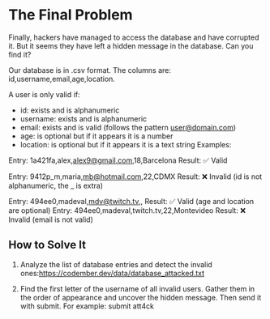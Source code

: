 # The Final Problem

Finally, hackers have managed to access the database and have corrupted it. But it seems they have left a hidden message in the database. Can you find it?

Our database is in .csv format. The columns are: id,username,email,age,location.

A user is only valid if:

- id: exists and is alphanumeric
- username: exists and is alphanumeric
- email: exists and is valid (follows the pattern user@domain.com)
- age: is optional but if it appears it is a number
- location: is optional but if it appears it is a text string
Examples:

Entry: 1a421fa,alex,alex9@gmail.com,18,Barcelona
Result: ✅ Valid

Entry: 9412p_m,maria,mb@hotmail.com,22,CDMX
Result: ❌ Invalid (id is not alphanumeric, the _ is extra)

Entry: 494ee0,madeval,mdv@twitch.tv,,
Result: ✅ Valid (age and location are optional)
Entry: 494ee0,madeval,twitch.tv,22,Montevideo
Result: ❌ Invalid (email is not valid)

## How to Solve It
1. Analyze the list of database entries and detect the invalid ones:https://codember.dev/data/database_attacked.txt

2. Find the first letter of the username of all invalid users. Gather them in the order of appearance and uncover the hidden message. Then send it with submit. For example:
submit att4ck